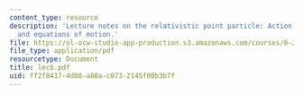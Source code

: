 ```yaml
---
content_type: resource
description: 'Lecture notes on the relativistic point particle: Action, reparametrizations,
  and equations of motion.'
file: https://ol-ocw-studio-app-production.s3.amazonaws.com/courses/8-251-string-theory-for-undergraduates-spring-2007/ff2f84174d08a88ac0732145f00b3b7f_lec6.pdf
file_type: application/pdf
resourcetype: Document
title: lec6.pdf
uid: ff2f8417-4d08-a88a-c073-2145f00b3b7f
---
```

